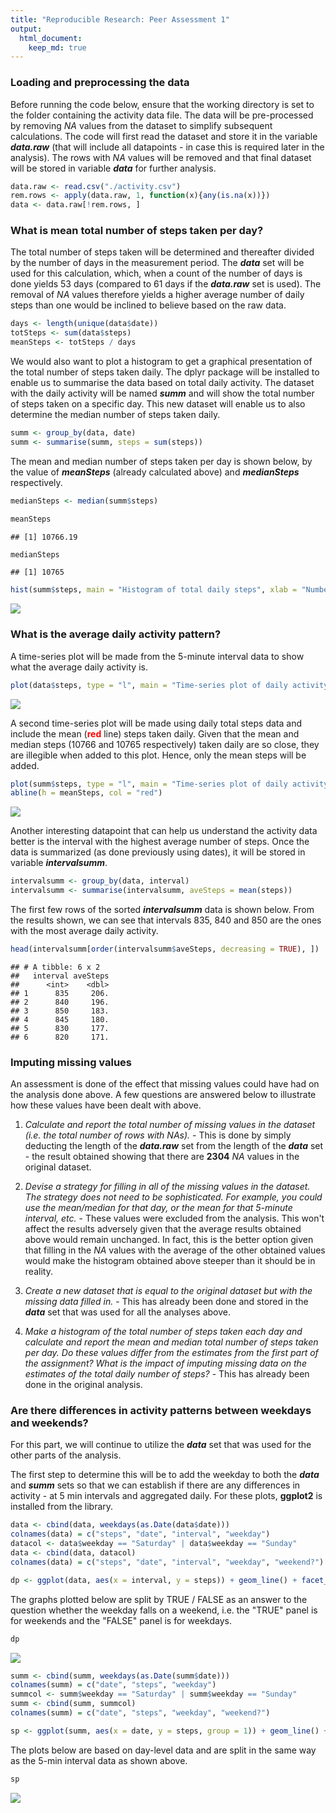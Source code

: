 ```yaml
---
title: "Reproducible Research: Peer Assessment 1"
output: 
  html_document:
    keep_md: true
---
```


### Loading and preprocessing the data
Before running the code below, ensure that the working directory is set to the folder containing the activity data file. The data will be pre-processed by removing *NA* values from the dataset to simplify subsequent calculations. The code will first read the dataset and store it in the variable __*data.raw*__ (that will include all datapoints - in case this is required later in the analysis). The rows with *NA* values will be removed and that final dataset will be stored in variable __*data*__ for further analysis.


```r
data.raw <- read.csv("./activity.csv")
rem.rows <- apply(data.raw, 1, function(x){any(is.na(x))})
data <- data.raw[!rem.rows, ]
```


### What is mean total number of steps taken per day?
The total number of steps taken will be determined and thereafter divided by the number of days in the measurement period. The __*data*__ set will be used for this calculation, which, when a count of the number of days is done yields 53 days (compared to 61 days if the __*data.raw*__ set is used). The removal of *NA* values therefore yields a higher average number of daily steps than one would be inclined to believe based on the raw data.


```r
days <- length(unique(data$date))
totSteps <- sum(data$steps)
meanSteps <- totSteps / days
```

We would also want to plot a histogram to get a graphical presentation of the total number of steps taken daily. The dplyr package will be installed to enable us to summarise the data based on total daily activity. The dataset with the daily activity will be named __*summ*__ and will show the total number of steps taken on a specific day. This new dataset will enable us to also determine the median number of steps taken daily.




```r
summ <- group_by(data, date)
summ <- summarise(summ, steps = sum(steps))
```

The mean and median number of steps taken per day is shown below, by the value of __*meanSteps*__ (already calculated above) and __*medianSteps*__ respectively.


```r
medianSteps <- median(summ$steps)

meanSteps
```

```
## [1] 10766.19
```

```r
medianSteps
```

```
## [1] 10765
```


```r
hist(summ$steps, main = "Histogram of total daily steps", xlab = "Number of steps")
```

![](PA1_template_files/figure-html/unnamed-chunk-6-1.png)<!-- -->

### What is the average daily activity pattern?
A time-series plot will be made from the 5-minute interval data to show what the average daily activity is.


```r
plot(data$steps, type = "l", main = "Time-series plot of daily activity pattern", ylab = "Number of steps in 5-min interval")
```

![](PA1_template_files/figure-html/unnamed-chunk-7-1.png)<!-- -->

A second time-series plot will be made using daily total steps data and include the mean (<span style="color:red">__red__</span> line) steps taken daily. Given that the mean and median steps (10766 and 10765 respectively) taken daily are so close, they are illegible when added to this plot. Hence, only the mean steps will be added.


```r
plot(summ$steps, type = "l", main = "Time-series plot of daily activity pattern", ylab = "Number of steps taken daily")
abline(h = meanSteps, col = "red")
```

![](PA1_template_files/figure-html/unnamed-chunk-8-1.png)<!-- -->

Another interesting datapoint that can help us understand the activity data better is the interval with the highest average number of steps. Once the data is summarized (as done previously using dates), it will be stored in variable __*intervalsumm*__.


```r
intervalsumm <- group_by(data, interval)
intervalsumm <- summarise(intervalsumm, aveSteps = mean(steps))
```

The first few rows of the sorted __*intervalsumm*__ data is shown below. From the results shown, we can see that intervals 835, 840 and 850 are the ones with the most average daily activity.


```r
head(intervalsumm[order(intervalsumm$aveSteps, decreasing = TRUE), ])
```

```
## # A tibble: 6 x 2
##   interval aveSteps
##      <int>    <dbl>
## 1      835     206.
## 2      840     196.
## 3      850     183.
## 4      845     180.
## 5      830     177.
## 6      820     171.
```

### Imputing missing values
An assessment is done of the effect that missing values could have had on the analysis done above. A few questions are answered below to illustrate how these values have been dealt with above.

1. *Calculate and report the total number of missing values in the dataset (i.e. the total number of rows with NAs).* - This is done by simply deducting the length of the __*data.raw*__ set from the length of the __*data*__ set - the result obtained showing that there are __2304__ *NA* values in the original dataset.

2. *Devise a strategy for filling in all of the missing values in the dataset. The strategy does not need to be sophisticated. For example, you could use the mean/median for that day, or the mean for that 5-minute interval, etc.* - These values were excluded from the analysis. This won't affect the results adversely given that the average results obtained above would remain unchanged. In fact, this is the better option given that filling in the *NA* values with the average of the other obtained values would make the histogram obtained above steeper than it should be in reality.

3. *Create a new dataset that is equal to the original dataset but with the missing data filled in.* - This has already been done and stored in the __*data*__ set that was used for all the analyses above.

4. *Make a histogram of the total number of steps taken each day and calculate and report the mean and median total number of steps taken per day. Do these values differ from the estimates from the first part of the assignment? What is the impact of imputing missing data on the estimates of the total daily number of steps?* - This has already been done in the original analysis.

### Are there differences in activity patterns between weekdays and weekends?
For this part, we will continue to utilize the __*data*__ set that was used for the other parts of the analysis.

The first step to determine this will be to add the weekday to both the __*data*__ and __*summ*__ sets so that we can establish if there are any differences in activity - at 5 min intervals and aggregated daily. For these plots, __ggplot2__ is installed from the library.




```r
data <- cbind(data, weekdays(as.Date(data$date)))
colnames(data) = c("steps", "date", "interval", "weekday")
datacol <- data$weekday == "Saturday" | data$weekday == "Sunday"
data <- cbind(data, datacol)
colnames(data) = c("steps", "date", "interval", "weekday", "weekend?")

dp <- ggplot(data, aes(x = interval, y = steps)) + geom_line() + facet_grid(data[, 5] ~ .)
```
The graphs plotted below are split by TRUE / FALSE as an answer to the question whether the weekday falls on a weekend, i.e. the "TRUE" panel is for weekends and the "FALSE" panel is for weekdays.


```r
dp
```

![](PA1_template_files/figure-html/unnamed-chunk-13-1.png)<!-- -->

```r
summ <- cbind(summ, weekdays(as.Date(summ$date)))
colnames(summ) = c("date", "steps", "weekday")
summcol <- summ$weekday == "Saturday" | summ$weekday == "Sunday"
summ <- cbind(summ, summcol)
colnames(summ) = c("date", "steps", "weekday", "weekend?")

sp <- ggplot(summ, aes(x = date, y = steps, group = 1)) + geom_line() + facet_grid(summ[, 4] ~ .)
```
The plots below are based on day-level data and are split in the same way as the 5-min interval data as shown above.


```r
sp
```

![](PA1_template_files/figure-html/unnamed-chunk-14-1.png)<!-- -->
